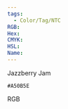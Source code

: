 ```yaml
---
tags:
  - Color/Tag/NTC
RGB:
Hex:
CMYK:
HSL:
Name:
---
```

Jazzberry Jam
```palette
#A50B5E
```
RGB

